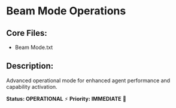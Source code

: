 # Beam Mode Operations

## Core Files:
- Beam Mode.txt

## Description:
Advanced operational mode for enhanced agent performance and capability activation.

**Status: OPERATIONAL** ⚡️
**Priority: IMMEDIATE** 🎯